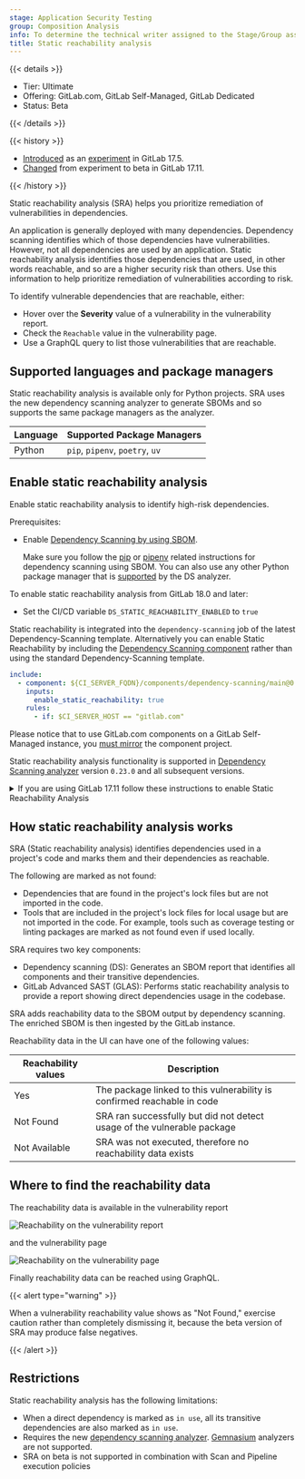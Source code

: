 ```yaml
---
stage: Application Security Testing
group: Composition Analysis
info: To determine the technical writer assigned to the Stage/Group associated with this page, see https://handbook.gitlab.com/handbook/product/ux/technical-writing/#assignments
title: Static reachability analysis
---
```


{{< details >}}

- Tier: Ultimate
- Offering: GitLab.com, GitLab Self-Managed, GitLab Dedicated
- Status: Beta

{{< /details >}}

{{< history >}}

- [Introduced](https://gitlab.com/groups/gitlab-org/-/epics/14177) as an [experiment](../../../policy/development_stages_support.md) in GitLab 17.5.
- [Changed](https://gitlab.com/groups/gitlab-org/-/epics/15781) from experiment to beta in GitLab 17.11.

{{< /history >}}

Static reachability analysis (SRA) helps you prioritize remediation of vulnerabilities in dependencies.

An application is generally deployed with many dependencies. Dependency scanning identifies which of
those dependencies have vulnerabilities. However, not all dependencies are used by an application.
Static reachability analysis identifies those dependencies that are used, in other words reachable,
and so are a higher security risk than others. Use this information to help prioritize remediation
of vulnerabilities according to risk.

To identify vulnerable dependencies that are reachable, either:

- Hover over the **Severity** value of a vulnerability in the vulnerability report.
- Check the `Reachable` value in the vulnerability page.
- Use a GraphQL query to list those vulnerabilities that are reachable.

## Supported languages and package managers

Static reachability analysis is available only for Python projects. SRA uses the new dependency
scanning analyzer to generate SBOMs and so supports the same package managers as the analyzer.

| Language | Supported Package Managers |
|----------|----------------------------|
| Python   | `pip`, `pipenv`, `poetry`, `uv` |

## Enable static reachability analysis

Enable static reachability analysis to identify high-risk dependencies.

Prerequisites:

- Enable [Dependency Scanning by using SBOM](dependency_scanning_sbom/_index.md#configuration).

  Make sure you follow the [pip](dependency_scanning_sbom/_index.md#pip) or [pipenv](dependency_scanning_sbom/_index.md#pipenv)
  related instructions for dependency scanning using SBOM. You can also use any other Python package manager that is [supported](https://gitlab.com/gitlab-org/security-products/analyzers/dependency-scanning#supported-files) by the DS analyzer.

To enable static reachability analysis from GitLab 18.0 and later:

- Set the CI/CD variable `DS_STATIC_REACHABILITY_ENABLED` to `true`

Static reachability is integrated into the `dependency-scanning` job of the latest Dependency-Scanning template.
Alternatively you can enable Static Reachability by including the [Dependency Scanning component](https://gitlab.com/components/dependency-scanning) rather than using the standard Dependency-Scanning template.

```yaml
include:
  - component: ${CI_SERVER_FQDN}/components/dependency-scanning/main@0
    inputs:
      enable_static_reachability: true
    rules:
      - if: $CI_SERVER_HOST == "gitlab.com"
```

Please notice that to use GitLab.com components on a GitLab Self-Managed instance, you [must mirror](../../../ci/components/_index.md#use-a-gitlabcom-component-on-gitlab-self-managed) the component project.

Static reachability analysis functionality is supported in [Dependency Scanning analyzer](https://gitlab.com/gitlab-org/security-products/analyzers/dependency-scanning) version `0.23.0` and all subsequent versions.

<details><summary>If you are using GitLab 17.11 follow these instructions to enable Static Reachability Analysis</summary>

- Make sure you extend `dependency-scanning-with-reachability` needs section to depend on the build job that creates the artifact required by the DS analyzer.

```yaml
stages:
  - build
  - test

include:
  - template: Jobs/Dependency-Scanning.latest.gitlab-ci.yml

variables:
  DS_STATIC_REACHABILITY_ENABLED: true
  DS_ENFORCE_NEW_ANALYZER: true

# create job required by the DS analyzer to create pipdeptree.json
# https://docs.gitlab.com/user/application_security/dependency_scanning/dependency_scanning_sbom/#pip
create:
  stage: build
  image: "python:latest"
  script:
    - "pip install -r requirements.txt"
    - "pip install pipdeptree"
    - "pipdeptree --json > pipdeptree.json"
  artifacts:
    when: on_success
    access: developer
    paths: ["**/pipdeptree.json"]

dependency-scanning-with-reachability:
  needs:
    - job: gitlab-static-reachability
      optional: true
      artifacts: true
    - job: create
      optional: true
      artifacts: true
```

Static reachability in 17.11 introduces two key jobs:

- `gitlab-static-reachability`: Performs Static Reachability Analysis (SRA) on your Python files.
- `dependency-scanning-with-reachability`: Executes dependency scanning and generates an SBOM report enriched with reachability data. This job requires the artifact output from the `gitlab-static-reachability` job.

{{< alert type="note" >}}

When you enable static reachability feature for non-Python projects, the
`gitlab-static-reachability` job will fail but won't break your pipeline, because it's configured to
allow failures. In such cases, the `dependency-scanning-with-reachability` job will perform standard
dependency scanning without adding reachability data to the SBOM.

{{< /alert >}}

</details>

## How static reachability analysis works

SRA (Static reachability analysis) identifies dependencies used in a project's code and marks them and their dependencies as reachable.

The following are marked as not found:

- Dependencies that are found in the project's lock files but are not imported in the code.
- Tools that are included in the project's lock files for local usage but are not imported in the code.
  For example, tools such as coverage testing or linting packages are marked as not found even if used locally.

SRA requires two key components:

- Dependency scanning (DS): Generates an SBOM report that identifies all components and their transitive dependencies.
- GitLab Advanced SAST (GLAS): Performs static reachability analysis to provide a report showing direct dependencies usage in the codebase.

SRA adds reachability data to the SBOM output by dependency scanning. The enriched SBOM is then ingested by the GitLab instance.

Reachability data in the UI can have one of the following values:

| Reachability values | Description                                                               |
|---------------------|---------------------------------------------------------------------------|
| Yes                 | The package linked to this vulnerability is confirmed reachable in code   |
| Not Found           | SRA ran successfully but did not detect usage of the vulnerable package   |
| Not Available       | SRA was not executed, therefore no reachability data exists               |

## Where to find the reachability data

The reachability data is available in the vulnerability report

![Reachability on the vulnerability report](img/sr_vulnerability_report_v17_11.png)

and the vulnerability page

![Reachability on the vulnerability page](img/sr_vulnerability_page_v17_11.png)

Finally reachability data can be reached using GraphQL.

{{< alert type="warning" >}}

When a vulnerability reachability value shows as "Not Found," exercise caution rather than completely dismissing it, because the beta version of SRA may produce false negatives.

{{< /alert >}}

## Restrictions

Static reachability analysis has the following limitations:

- When a direct dependency is marked as `in use`, all its transitive dependencies are also marked as `in use`.
- Requires the new [dependency scanning analyzer](https://gitlab.com/gitlab-org/security-products/analyzers/dependency-scanning). [Gemnasium](https://gitlab.com/gitlab-org/security-products/analyzers/gemnasium) analyzers are not supported.
- SRA on beta is not supported in combination with Scan and Pipeline execution policies
